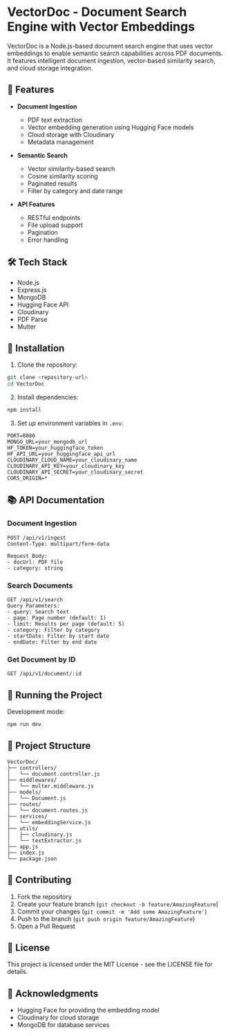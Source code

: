 # VectorDoc - Document Search Engine with Vector Embeddings

VectorDoc is a Node.js-based document search engine that uses vector embeddings to enable semantic search capabilities across PDF documents. It features intelligent document ingestion, vector-based similarity search, and cloud storage integration.

## 🚀 Features

- **Document Ingestion**

  - PDF text extraction
  - Vector embedding generation using Hugging Face models
  - Cloud storage with Cloudinary
  - Metadata management

- **Semantic Search**

  - Vector similarity-based search
  - Cosine similarity scoring
  - Paginated results
  - Filter by category and date range

- **API Features**
  - RESTful endpoints
  - File upload support
  - Pagination
  - Error handling
  

## 🛠️ Tech Stack

- Node.js
- Express.js
- MongoDB
- Hugging Face API
- Cloudinary
- PDF Parse
- Multer

## 🔧 Installation

1. Clone the repository:

```bash
git clone <repository-url>
cd VectorDoc
```

2. Install dependencies:

```bash
npm install
```

3. Set up environment variables in `.env`:

```env
PORT=8080
MONGO_URL=your_mongodb_url
HF_TOKEN=your_huggingface_token
HF_API_URL=your_huggingface_api_url
CLOUDINARY_CLOUD_NAME=your_cloudinary_name
CLOUDINARY_API_KEY=your_cloudinary_key
CLOUDINARY_API_SECRET=your_cloudinary_secret
CORS_ORIGIN=*
```

## 📚 API Documentation

### Document Ingestion

```http
POST /api/v1/ingest
Content-Type: multipart/form-data

Request Body:
- docUrl: PDF file
- category: string
```

### Search Documents

```http
GET /api/v1/search
Query Parameters:
- query: Search text
- page: Page number (default: 1)
- limit: Results per page (default: 5)
- category: Filter by category
- startDate: Filter by start date
- endDate: Filter by end date
```

### Get Document by ID

```http
GET /api/v1/document/:id
```

## 🚦 Running the Project

Development mode:

```bash
npm run dev
```

## 📁 Project Structure

```
VectorDoc/
├── controllers/
│   └── document.controller.js
├── middlewares/
│   └── multer.middleware.js
├── models/
│   └── Document.js
├── routes/
│   └── document.routes.js
├── services/
│   └── embeddingService.js
├── utils/
│   ├── cloudinary.js
│   └── textExtractor.js
├── app.js
├── index.js
└── package.json
```

## 🤝 Contributing

1. Fork the repository
2. Create your feature branch (`git checkout -b feature/AmazingFeature`)
3. Commit your changes (`git commit -m 'Add some AmazingFeature'`)
4. Push to the branch (`git push origin feature/AmazingFeature`)
5. Open a Pull Request

## 📝 License

This project is licensed under the MIT License - see the LICENSE file for details.

## 🙏 Acknowledgments

- Hugging Face for providing the embedding model
- Cloudinary for cloud storage
- MongoDB for database services
